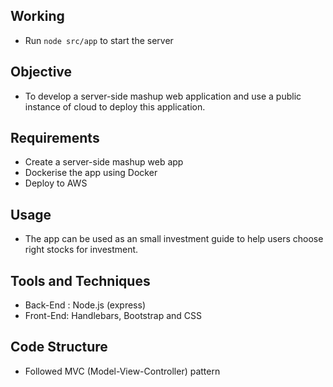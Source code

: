 ## Working
- Run `node src/app` to start the server

## Objective
-  To develop a server-side mashup web application and use a public instance of cloud to deploy this application.  

## Requirements
- Create a server-side mashup web app
- Dockerise the app using Docker
- Deploy to AWS

## Usage
- The app can be used as an small investment guide to help users choose right stocks for investment.

## Tools and Techniques
- Back-End : Node.js (express)
- Front-End: Handlebars, Bootstrap and CSS

## Code Structure
- Followed MVC (Model-View-Controller) pattern 
